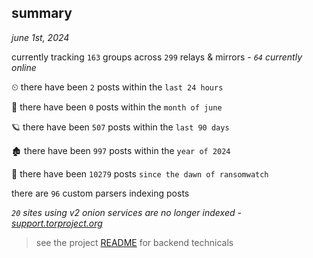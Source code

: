 
## summary
_june 1st, 2024_

currently tracking `163` groups across `299` relays & mirrors - _`64` currently online_

⏲ there have been `2` posts within the `last 24 hours`

🦈 there have been `0` posts within the `month of june`

🪐 there have been `507` posts within the `last 90 days`

🏚 there have been `997` posts within the `year of 2024`

🦕 there have been `10279` posts `since the dawn of ransomwatch`

there are `96` custom parsers indexing posts

_`20` sites using v2 onion services are no longer indexed - [support.torproject.org](https://support.torproject.org/onionservices/v2-deprecation/)_

> see the project [README](https://github.com/joshhighet/ransomwatch#ransomwatch--) for backend technicals

